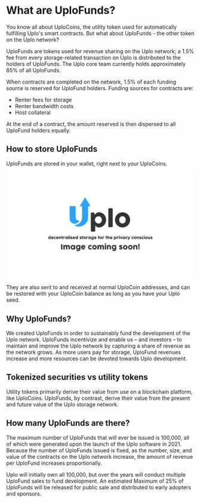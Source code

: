 # What are UploFunds?

You know all about UploCoins, the utility token used for automatically fulfilling Uplo's smart contracts. But what about UploFunds - the other token on the Uplo network?

UploFunds are tokens used for revenue sharing on the Uplo network; a 1.5% fee from every storage-related transaction on Uplo is distributed to the holders of UploFunds. The Uplo core team currently holds approximately 85% of all UploFunds.

When contracts are completed on the network, 1.5% of each funding source is reserved for UploFund holders. Funding sources for contracts are:

* Renter fees for storage
* Renter bandwidth costs
* Host collateral

At the end of a contract, the amount reserved is then dispersed to all UploFund holders equally.

## How to store UploFunds

UploFunds are stored in your wallet, right next to your UploCoins.

![](../.gitbook/assets/coming-soon-01.png)

They are also sent to and received at normal UploCoin addresses, and can be restored with your UploCoin balance as long as you have your Uplo seed.

## Why UploFunds?

We created UploFunds in order to sustainably fund the development of the Uplo network. UploFunds incentivize and enable us – and investors – to maintain and improve the Uplo network by capturing a share of revenue as the network grows. As more users pay for storage, UploFund revenues increase and more resources can be devoted towards Uplo development.

## Tokenized securities vs utility tokens

Utility tokens primarily derive their value from use on a blockchain platform, like UploCoins. UploFunds, by contrast, derive their value from the present and future value of the Uplo storage network.

## How many UploFunds are there?

The maximum number of UploFunds that will ever be issued is 100,000, all of which were generated upon the launch of the Uplo software in 2021. Because the number of UploFunds issued is fixed, as the number, size, and value of the contracts on the Uplo network increase, the amount of revenue per UploFund increases proportionally.

Uplo will initially own all 100,000, but over the years will conduct multiple UploFund sales to fund development. An estimated Maximum of 25% of UploFunds will be released for public sale and distributed to early adopters and sponsors.

